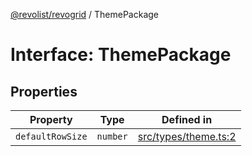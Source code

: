 [@revolist/revogrid](README.md) / ThemePackage

# Interface: ThemePackage

## Properties

| Property | Type | Defined in |
| ------ | ------ | ------ |
| `defaultRowSize` | `number` | [src/types/theme.ts:2](https://github.com/revolist/revogrid/blob/db3bbd7b3dfb60c01decc2efa78ae175ced1baa0/src/types/theme.ts#L2) |
